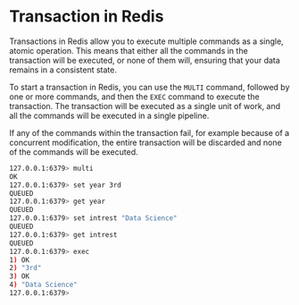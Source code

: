 # Transaction in Redis

Transactions in Redis allow you to execute multiple commands as a single, atomic operation. This means that either all the commands in the transaction will be executed, or none of them will, ensuring that your data remains in a consistent state.

To start a transaction in Redis, you can use the `MULTI` command, followed by one or more commands, and then the `EXEC` command to execute the transaction. The transaction will be executed as a single unit of work, and all the commands will be executed in a single pipeline.

If any of the commands within the transaction fail, for example because of a concurrent modification, the entire transaction will be discarded and none of the commands will be executed.

```sh
127.0.0.1:6379> multi
OK
127.0.0.1:6379> set year 3rd
QUEUED
127.0.0.1:6379> get year
QUEUED
127.0.0.1:6379> set intrest "Data Science"
QUEUED
127.0.0.1:6379> get intrest
QUEUED
127.0.0.1:6379> exec
1) OK
2) "3rd"
3) OK
4) "Data Science"
127.0.0.1:6379> 
```

